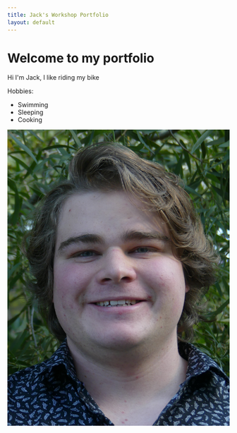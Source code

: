 ```yaml
---
title: Jack's Workshop Portfolio
layout: default
---
```


# Welcome to my portfolio

Hi I'm Jack, I like riding my bike

Hobbies:

* Swimming
* Sleeping
* Cooking

![A photo of me smiling](/images/jack.JPG)
